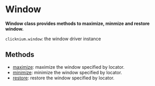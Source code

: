 # Window

**Window class provides methods to maximize, minmize and restore window.**

`clicknium.window`: the window driver instance

## Methods 

- [maximize](./maximize.md): maximize the window specified by locator.  
- [minimize](./minimize.md): minimize the window specified by locator.  
- [restore](./restore.md): restore the window specified by locator.  